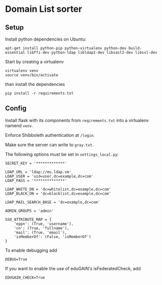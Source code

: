 Domain List sorter
==================


Setup
-----

Install python dependencies on Ubuntu:
````
apt-get install python-pip python-virtualenv python-dev build-essential libffi-dev python-ldap libldap2-dev libsasl2-dev libssl-dev
````

Start by creating a virtualenv
````
virtualenv venv
source venv/bin/activate
````
than install the dependencies
````
pip install -r requirements.txt
````

Config
------

Install flask with its components from `reqirements.txt` into a virtualenv namend `venv`.

Enforce Shibboleth authentication at `/login`.

Make sure the server can write to `gray.txt`.

The following options must be set in `settings_local.py`:
````
SECRET_KEY = '*************'

LDAP_URL = 'ldap://mu.ldap.vm'
LDAP_USER = 'uid=user,dc=example,dc=com'
LDAP_PASS = '**************'

LDAP_WHITE_DN = 'dc=whitelist,dc=example,dc=com'
LDAP_BLACK_DN = 'dc=blacklist,dc=example,dc=com'

LDAP_MAIL_SEARCH_BASE = 'dc=example,dc=com'

ADMIN_GROUPS = 'admin'

SSO_ATTRIBUTE_MAP = {
    'eppn': (True, 'username'),
    'cn': (True, 'fullname'),
    'mail': (True, 'email'),
    'isMemberOf': (False, 'isMemberOf')
}
````

To enable debugging add
````
DEBUG=True
````
If you want to enable the use of eduGAIN's isFederatedCheck, add
````
EDUGAIN_CHECK=True
````

